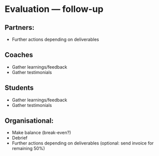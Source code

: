 # Evaluation — follow-up

## Partners:

* Further actions depending on deliverables

## Coaches

* Gather learnings/feedback
* Gather testimonials

## Students

* Gather learnings/feedback
* Gather testimonials

## Organisational:

* Make balance \(break-even?\)
* Debrief
* Further actions depending on deliverables \(optional: send invoice for remaining 50%\)



